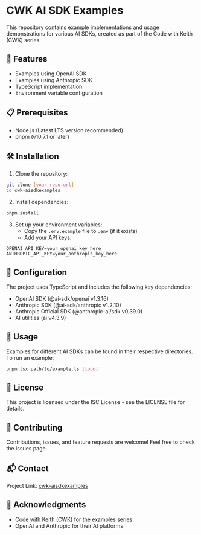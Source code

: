 # CWK AI SDK Examples

This repository contains example implementations and usage demonstrations for various AI SDKs, created as part of the Code with Keith (CWK) series.

## 🚀 Features

- Examples using OpenAI SDK
- Examples using Anthropic SDK
- TypeScript implementation
- Environment variable configuration

## 📋 Prerequisites

- Node.js (Latest LTS version recommended)
- pnpm (v10.7.1 or later)

## 🛠️ Installation

1. Clone the repository:

```bash
git clone [your-repo-url]
cd cwk-aisdkexamples
```

2. Install dependencies:

```bash
pnpm install
```

3. Set up your environment variables:
   - Copy the `.env.example` file to `.env` (if it exists)
   - Add your API keys:

```env
OPENAI_API_KEY=your_openai_key_here
ANTHROPIC_API_KEY=your_anthropic_key_here
```

## 🔧 Configuration

The project uses TypeScript and includes the following key dependencies:

- OpenAI SDK (@ai-sdk/openai v1.3.16)
- Anthropic SDK (@ai-sdk/anthropic v1.2.10)
- Anthropic Official SDK (@anthropic-ai/sdk v0.39.0)
- AI utilities (ai v4.3.9)

## 📖 Usage

Examples for different AI SDKs can be found in their respective directories. To run an example:

```bash
pnpm tsx path/to/example.ts [todo]
```

## 📄 License

This project is licensed under the ISC License - see the LICENSE file for details.

## 🤝 Contributing

Contributions, issues, and feature requests are welcome! Feel free to check the issues page.

## 📬 Contact

Project Link: [cwk-aisdkexamples](https://github.com/k31tha/cwk-aisdkexamples)

## 🙏 Acknowledgments

- [Code with Keith (CWK)](https://codewithkeith.co.uk) for the examples series
- OpenAI and Anthropic for their AI platforms
